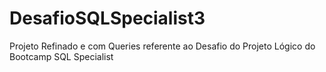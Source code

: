 # DesafioSQLSpecialist3
Projeto Refinado e com Queries referente ao Desafio do Projeto Lógico do Bootcamp SQL Specialist
